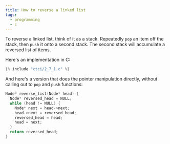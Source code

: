 ```yaml
---
title: How to reverse a linked list
tags:
  - programming
  - c
---
```


To reverse a linked list,
think of it as a stack.
Repeatedly `pop` an item off the stack,
then `push` it onto a second stack.
The second stack will accumulate a reversed list of items.

Here's an implementation in C:

```c
{% include "ctci/2_7_1.c" %}
```

And here's a version that does the pointer manipulation directly,
without calling out to `pop` and `push` functions:

```c
Node* reverse_list(Node* head) {
  Node* reversed_head = NULL;
  while (head != NULL) {
    Node* next = head->next;
    head->next = reversed_head;
    reversed_head = head;
    head = next;
  }
  return reversed_head;
}
```
